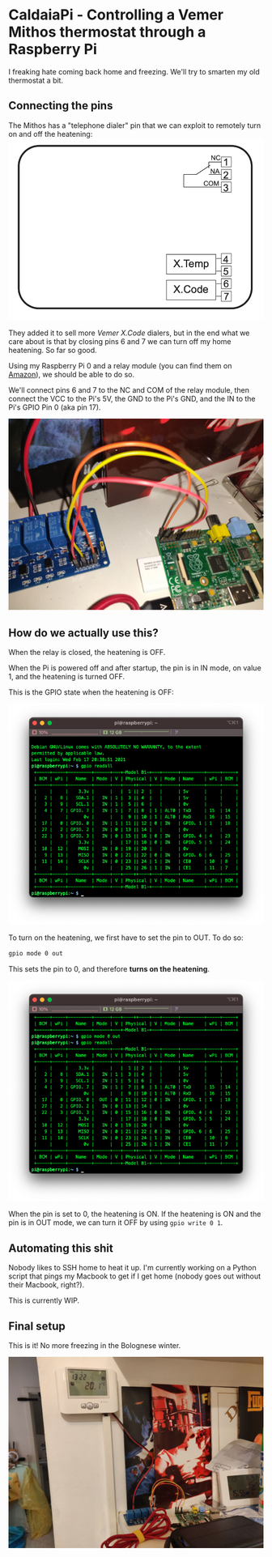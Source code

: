 # CaldaiaPi - Controlling a Vemer Mithos thermostat through a Raspberry Pi

I freaking hate coming back home and freezing. We'll try to smarten my old thermostat a bit.

## Connecting the pins

The Mithos has a "telephone dialer" pin that we can exploit to remotely turn on and off the heatening:![Vemer Mithos schema](./res/schema.png)

They added it to sell more *Vemer X.Code* dialers, but in the end what we care about is that by closing pins 6 and 7 we can turn off my home heatening. So far so good.

Using my Raspberry Pi 0 and a relay module (you can find them on [Amazon](https://amzn.to/3qXFsJD)), we should be able to do so.

We'll connect pins 6 and 7 to the NC and COM of the relay module, then connect the VCC to the Pi's 5V, the GND to the Pi's GND, and the IN to the Pi's GPIO Pin 0 (aka pin 17).

![Connections](./res/pins.png)

## How do we actually use this?

When the relay is closed, the heatening is OFF.

When the Pi is powered off and after startup, the pin is in IN mode, on value 1, and the heatening is turned OFF.

This is the GPIO state when the heatening is OFF:

![OFF](./res/off.png)

To turn on the heatening, we first have to set the pin to OUT. To do so:

```bash
gpio mode 0 out
```

This sets the pin to 0, and therefore **turns on the heatening**.

![ON](./res/on.png)

When the pin is set to 0, the heatening is ON. If the heatening is ON and the pin is in OUT mode, we can turn it OFF by using `gpio write 0 1`.

## Automating this shit

Nobody likes to SSH home to heat it up. I'm currently working on a Python script that pings my Macbook to get if I get home (nobody goes out without their Macbook, right?).

This is currently WIP.

## Final setup

This is it! No more freezing in the Bolognese winter.

![Final setup](./res/final.png)